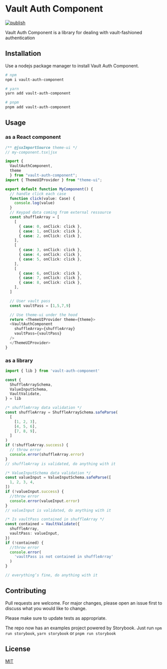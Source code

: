 # Vault Auth Component

[![publish](https://github.com/jerome-bienaime/vaultauth/actions/workflows/npm-publish.yml/badge.svg)](https://github.com/jerome-bienaime/vaultauth/actions/workflows/npm-publish.yml)

Vault Auth Component is a library for dealing with
vault-fashioned authentication

## Installation

Use a nodejs package manager to install Vault Auth Component.

```bash
# npm
npm i vault-auth-component

# yarn
yarn add vault-auth-component

# pnpm
pnpm add vault-auth-component
```

## Usage

### as a React component

```typescript
/** @jsxImportSource theme-ui */
// my-component.tsx|jsx

import {
  VaultAuthComponent,
  theme
  } from "vault-auth-component";
import { ThemeUIProvider } from "theme-ui";

export default function MyComponent() {
  // handle click each case
  function click(value: Case) {
    console.log(value)
  }
  // Keypad data coming from external ressource
  const shuffleArray = [
    [
      { case: 0, onClick: click },
      { case: 1, onClick: click },
      { case: 2, onClick: click },
    ],
    [
      { case: 3, onClick: click },
      { case: 4, onClick: click },
      { case: 5, onClick: click },
    ],
    [
      { case: 6, onClick: click },
      { case: 7, onClick: click },
      { case: 8, onClick: click },
    ],
  ]

  // User vault pass
  const vaultPass = [1,5,7,9]

  // Use theme-ui under the hood
  return <ThemeUIProvider theme={theme}>
  <VaultAuthComponent
    shuffleArray={shuffleArray}
    vaultPass={vaultPass}
  />
  </ThemeUIProvider>
}
```

### as a library

```typescript
import { lib } from 'vault-auth-component'

const {
  ShuffleArraySchema,
  ValueInputSchema,
  VaultValidate,
} = lib

/* shuffleArray data validation */
const shuffleArray = ShuffleArraySchema.safeParse(
  [
    [1, 2, 3],
    [4, 5, 6],
    [7, 8, 9],
  ]
)
if (!shuffleArray.success) {
  // throw error
  console.error(shuffleArray.error)
}
// shuffleArray is validated, do anything with it

/* ValueInputSchema data validation */
const valueInput = ValueInputSchema.safeParse([
  1, 2, 3, 4,
])
if (!valueInput.success) {
  //throw error
  console.error(valueInput.error)
}
// valueInput is validated, do anything with it

/* Is vaultPass contained in shuffleArray */
const contained = VaultValidate({
  shuffleArray,
  vaultPass: valueInput,
})
if (!contained) {
  //throw error
  console.error(
    'vaultPass is not contained in shuffleArray'
  )
}

// everything’s fine, do anything with it
```

## Contributing

Pull requests are welcome. For major changes, please open an issue first
to discuss what you would like to change.

Please make sure to update tests as appropriate.

The repo now has an examples project powered by Storybook. Just run `npm run storybook`, `yarn storybook` or `pnpm run storybook`

## License

[MIT](https://choosealicense.com/licenses/mit/)
